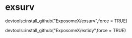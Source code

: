 # exsurv
devtools::install_github("ExposomeX/exsurv",force = TRUE)

devtools::install_github("ExposomeX/extidy",force = TRUE)
